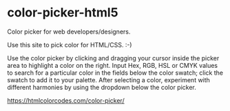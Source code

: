 # color-picker-html5
Color picker for web developers/designers.

Use this site to pick color for HTML/CSS. :-)

Use the color picker by clicking and dragging your cursor inside the picker area to highlight a color on the right. Input Hex, RGB, HSL or CMYK values to search for a particular color in the fields below the color swatch; click the swatch to add it to your palette. After selecting a color, experiment with different harmonies by using the dropdown below the color picker.

https://htmlcolorcodes.com/color-picker/


